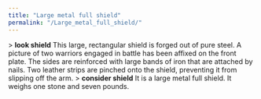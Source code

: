 ```yaml
---
title: "Large metal full shield"
permalink: "/Large_metal_full_shield/"
---
```


\> **look shield**
This large, rectangular shield is forged out of pure steel. A picture of
two
warriors engaged in battle has been affixed on the front plate. The
sides are
reinforced with large bands of iron that are attached by nails. Two
leather
strips are pinched onto the shield, preventing it from slipping off the
arm.
\> **consider shield**
It is a large metal full shield. It weighs one stone and seven pounds.